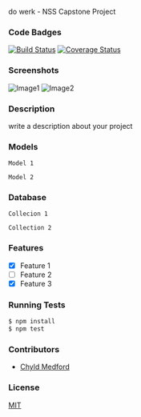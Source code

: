 do werk - NSS Capstone Project
### Code Badges
[![Build Status](https://travis-ci.org/LizaHCarter/do-werk.svg)](https://travis-ci.org/LizaHCarter/do-werk)
[![Coverage Status](https://coveralls.io/repos/LizaHCarter/do-werk/badge.png)](https://coveralls.io/r/LizaHCarter/do-werk)

### Screenshots
![Image1](https://raw.githubusercontent.com/nss-cohort-2014-06-07/express-template/master/docs/screenshots/one.jpg)
![Image2](https://raw.githubusercontent.com/nss-cohort-2014-06-07/express-template/master/docs/screenshots/two.jpg)

### Description
write a description about your project

### Models
```
Model 1
```

```
Model 2
```

### Database
```
Collecion 1
```

```
Collection 2
```

### Features
- [x] Feature 1
- [ ] Feature 2
- [x] Feature 3

### Running Tests
```bash
$ npm install
$ npm test
```

### Contributors
- [Chyld Medford](https://github.com/chyld)

### License
[MIT](LICENSE)

